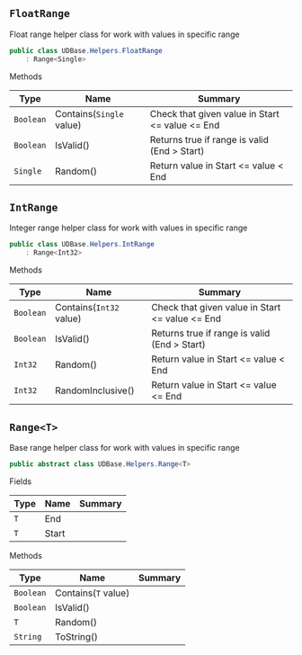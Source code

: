 ## `FloatRange`

Float range helper class for work with values in specific range
```csharp
public class UDBase.Helpers.FloatRange
    : Range<Single>

```

Methods

| Type | Name | Summary | 
| --- | --- | --- | 
| `Boolean` | Contains(`Single` value) | Check that given value in Start &lt;= value &lt;= End | 
| `Boolean` | IsValid() | Returns true if range is valid (End &gt; Start) | 
| `Single` | Random() | Return value in Start &lt;= value &lt; End | 


## `IntRange`

Integer range helper class for work with values in specific range
```csharp
public class UDBase.Helpers.IntRange
    : Range<Int32>

```

Methods

| Type | Name | Summary | 
| --- | --- | --- | 
| `Boolean` | Contains(`Int32` value) | Check that given value in Start &lt;= value &lt;= End | 
| `Boolean` | IsValid() | Returns true if range is valid (End &gt; Start) | 
| `Int32` | Random() | Return value in Start &lt;= value &lt; End | 
| `Int32` | RandomInclusive() | Return value in Start &lt;= value &lt;= End | 


## `Range<T>`

Base range helper class for work with values in specific range
```csharp
public abstract class UDBase.Helpers.Range<T>

```

Fields

| Type | Name | Summary | 
| --- | --- | --- | 
| `T` | End |  | 
| `T` | Start |  | 


Methods

| Type | Name | Summary | 
| --- | --- | --- | 
| `Boolean` | Contains(`T` value) |  | 
| `Boolean` | IsValid() |  | 
| `T` | Random() |  | 
| `String` | ToString() |  | 


